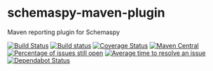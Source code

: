 # schemaspy-maven-plugin
Maven reporting plugin for Schemaspy

[![Build Status](https://travis-ci.org/GeoDienstenCentrum/schemaspy-maven-plugin.svg?branch=master)](https://travis-ci.org/GeoDienstenCentrum/schemaspy-maven-plugin)
[![Build status](https://ci.appveyor.com/api/projects/status/nn71bbgdqx2pmj9h/branch/master?svg=true)](https://ci.appveyor.com/project/mprins/schemaspy-maven-plugin/branch/master)
[![Coverage Status](https://coveralls.io/repos/github/GeoDienstenCentrum/schemaspy-maven-plugin/badge.svg?branch=master)](https://coveralls.io/github/GeoDienstenCentrum/schemaspy-maven-plugin?branch=master)
[![Maven Central](https://maven-badges.herokuapp.com/maven-central/nl.geodienstencentrum.maven/schemaspy-maven-plugin/badge.svg)](https://maven-badges.herokuapp.com/maven-central/nl.geodienstencentrum.maven/schemaspy-maven-plugin/)
[![Percentage of issues still open](http://isitmaintained.com/badge/open/GeoDienstenCentrum/schemaspy-maven-plugin.svg)](http://isitmaintained.com/project/GeoDienstenCentrum/sass-maven-plugin "Percentage of issues still open")
[![Average time to resolve an issue](http://isitmaintained.com/badge/resolution/GeoDienstenCentrum/schemaspy-maven-plugin.svg)](http://isitmaintained.com/project/GeoDienstenCentrum/sass-maven-plugin "Average time to resolve an issue")
[![Dependabot Status](https://api.dependabot.com/badges/status?host=github&repo=GeoDienstenCentrum/maven-schemaspy-plugin)](https://dependabot.com)
